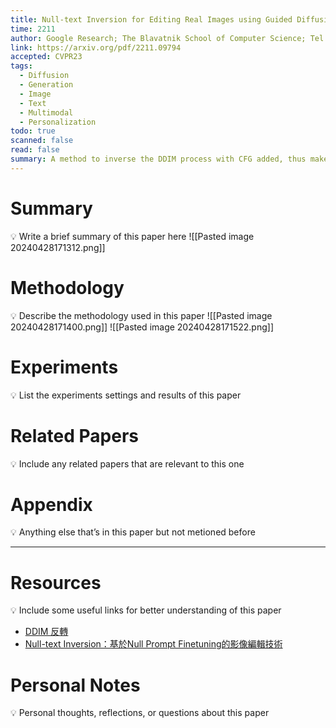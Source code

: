 ```yaml
---
title: Null-text Inversion for Editing Real Images using Guided Diffusion Models
time: 2211
author: Google Research; The Blavatnik School of Computer Science; Tel Aviv University
link: https://arxiv.org/pdf/2211.09794
accepted: CVPR23
tags:
  - Diffusion
  - Generation
  - Image
  - Text
  - Multimodal
  - Personalization
todo: true
scanned: false
read: false
summary: A method to inverse the DDIM process with CFG added, thus makes image editting possible and with good fidelity .
---
```

# Summary
💡 Write a brief summary of this paper here
![[Pasted image 20240428171312.png]]
# Methodology
💡 Describe the methodology used in this paper
![[Pasted image 20240428171400.png]]
![[Pasted image 20240428171522.png]]
# Experiments
💡 List the experiments settings and results of this paper

# Related Papers
💡 Include any related papers that are relevant to this one

# Appendix
💡 Anything else that’s in this paper but not metioned before

---
# Resources
💡 Include some useful links for better understanding of this paper
- [DDIM 反轉](https://blog.csdn.net/stevensmh/article/details/134286520)
- [Null-text Inversion：基於Null Prompt Finetuning的影像編輯技術](https://zhuanlan.zhihu.com/p/622327208)
# Personal Notes
💡 Personal thoughts, reflections, or questions about this paper